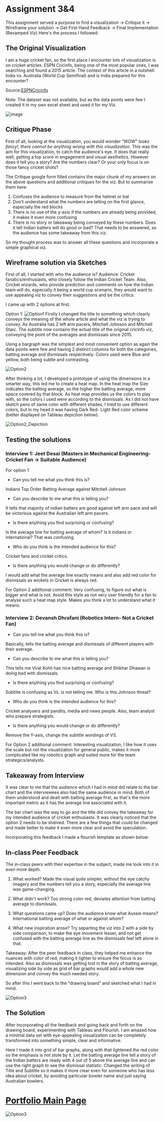 # Assignment 3&4

This assignment served a purpose to find a visualization -> Critique it -> Wireframe your solution -> Get First Hand Feedback -> Final Implementation (Revamped Viz)
Here's the process I followed:

## The Original Visualization
I am a huge cricket fan, so the first place I encounter lots of visualization is on cricket articles. ESPN Cricinfo, being one of the most popular ones, I was searching and found a 2015 article. The context of this article in a nutshell: India vs. Australia (World Cup Semifinal) and is India prepared for this encounter?

Source:[ESPNCricinfo](https://www.espncricinfo.com/story/tactics-board-how-india-can-beat-australia-1187863)

Note: The dataset was not available, but as the data points were few I created it in my own excel sheet and used it for my Viz.

![image](https://user-images.githubusercontent.com/30127254/141017585-11c17ae4-819c-493c-adfb-e8b18f20d068.png)

## Critique Phase
First of all, looking at the visualization, you would wonder *"WOW" looks fancy!, there cannot be anything wrong with this visualization*. This was the aim for this visualization, to catch the audience's eye. It does that really well, getting a top score in engagement and visual aesthetics. However does it tell you a story? Are the numbers clear? Or your only focus is on those fancy cricket shots?

The Critique google form filled contains the major chunk of my answers on the above questions and additional critiques for the viz. 
But to summarise them here:
1. Confuses the audience to measure from the helmet or bat
2. Don't understand what the numbers are telling on the first glance, especially the red blocks
3. There is no use of the y-axis if the numbers are already being provided, it makes it even more confusing
4. There is no story or takeaway being conveyed by these numbers. Does it tell Indian batters will do good or bad? That needs to be answered, so the audience has some takeaway from this viz.

So my thought process was to answer all these questions and incorporate a simple graphical viz.

## Wireframe solution via Sketches

First of all, I started with who the audience is?
Audience: Cricket fanatics/enthusiasts, who closely follow the Indian Cricket Team. Also, Cricket wizards, who provide prediction and comments on how the Indian team will do, especially it being a world cup scenario, they would want to use appealing viz to convey their suggestions and be the critics.

I came up with 2 options at first.

Option 1:
![Option1](https://user-images.githubusercontent.com/30127254/141027484-2f8a90a4-a47e-44cc-a530-169a7f0710b9.jpeg)
Firstly I changed the title to something which clearly conveys the meaning of the whole article and what the viz is trying to convey. As Australia has 2 left arm pacers, Mitchell Johnson and Mitchell Starc. The subtitle now contains the actual title of the original cricinfo viz, conveying the point of the averages and dismissals since 2015.

Using a bargraph was the simplest and most convenient option as again the data points were few and having 2 distinct columns for both the categories, batting average and dismissals respectively.
Colors used were Blue and yellow, both being subtle and contrasting.

![Option2](https://user-images.githubusercontent.com/30127254/141027487-509ed4a5-742f-46cc-868e-5294ababfa7e.jpeg)

After thinking a lot, I developed a prototype of using the dimensions in a smarter way, this led me to create a heat map. In the heat map the Size indicates the batting average, so the higher the batting average, more space covered by that block. As heat map provides us the colors to play with, so the colors I used were according to the dismissals. 
As I did not have sketch pens of same color with different shades, I tried to use different colors, but in my head it was having Dark Red- Light Red color scheme (better displayed on Tableau depiction below).

![Option2_Depiction](https://user-images.githubusercontent.com/30127254/141028432-f0445609-c9de-45f8-969a-de638226df5a.PNG)

## Testing the solutions

### Interview 1: Jeet Desai (Masters in Mechanical Engineering- Cricket Fan -> Suitable Audience)
For option 1
- Can you tell me what you think this is?

Indians Top Order Batting Average against Mitchell Johnson

- Can you describe to me what this is telling you?

It tells that majority of indian batters are good against left arm pace and will be victorious against the Australian left arm pacers.

- Is there anything you find surprising or confusing?

Is the average line for batting average of whom? Is it indians or international? That was confusing.

- Who do you think is the intended audience for this?

Cricket fans and cricket critics.

- Is there anything you would change or do differently?

I would add what the average line exactly means and also add red color for dismissals as wickets in Cricket is always red.

For Option 2 additional comment:
Very confusing, to figure out what is bigger and what is not. Avoid this style as not very user friendly for a fan to analyse such a heat map style. Makes you think a lot to understand what it means.

### Interview 2: Devansh Dhrafani (Robotics Intern- Not a Cricket Fan)

- Can you tell me what you think this is?

Basically, tells the batting average and dismissals of different players with their average.

- Can you describe to me what this is telling you?

This tells me Virat Kohli has nice batting average and Shikhar Dhawan is doing bad with dismissals. 

- Is there anything you find surprising or confusing?

Subtitle is confusing as Vs. is not telling me. 
Who is this Johnson threat?

- Who do you think is the intended audience for this?

Cricket analysers and pandits, media and news people. Also, team analyst who prepare strategists.

- Is there anything you would change or do differently?

Remove the Y-axis, change the subtitle wordings of VS. 

For Option 2 additional comment:
Interesting visualization, I like how it uses the scale but not the visualization for general public, makes it more complicated like my robotics graph and suited more for the team strategics/analysts.

## Takeaway from Interview
It was clear to me that the audience which I had in mind did relate to the bar chart and the interviewees also had the same audience in mind. Both of them understood and dealt with batting average first, as that's the more important metric as it has the average line associated with it.

The bar chart was the way to go and the title did convey the takeaway for my intended audience of cricket enthusiasts. It was clearly noticed that the option 2 needs to be shelved. There are a few things that could be changed and made better to make it even more clear and avoid the speculation. 

Incorporating this feedback I made a flourish template as shown below:

<div class="flourish-embed flourish-chart" data-src="visualisation/7771793"><script src="https://public.flourish.studio/resources/embed.js"></script></div>

## In-class Peer Feedback

The in-class peers with their expertise in the subject, made me look into it in even more depth.
1. What worked?
Made the visual quite simpler, without the eye catchy imagery and the numbers tell you a story, especially the average line was game-changing.

2. What didn't work?
Too strong color red, deviates attention from batting average to dismissals. 

3. What questions came up?
Does the audience know what Aussie means?
International batting average of what or against whom?

4. What new inspiration arose?
Try separting the viz into 2 with a side by side comparison, to make the eye movement lesser, and not get confused with the batting average line as the dismissals feel left alone in that.

Takeaway: After the peer feedback in class, they helped me enhance the nuances with color of red, making it lighter to ensure the focus is as intended. Also as dismissals was getting lost in the story of batting average, visualizing side by side as grid of bar graphs would add a whole new dimension and convey the much needed story.

So after this I went back to the "drawing board" and sketched what I had in mind. 

![Option3](https://user-images.githubusercontent.com/30127254/141027488-cfbb7976-6573-4783-9598-2d360e57c0b7.jpeg)

## The Solution

After incorporating all the feedback and going back and forth on the drawing board, experimenting with Tableau and Flourish. I am amazed how a minimal data set with eye-appealing visualization can be completely transformed into something simple, clear and informative. 

Here I made it into grid of bar graphs, along with that lightened the red color so the emphasis is not stole by it. Let the batting average line tell a story of the Indian batters are ready with 4 out of 5 above the average line and can use the right graph to see the dismissal statistic. Changed the writing of Title and Subtitle so it makes it more clear even for someone who has less idea about cricket, by avoiding particular bowler name and just saying Australian bowlers.

<div class="flourish-embed flourish-chart" data-src="visualisation/7780469"><script src="https://public.flourish.studio/resources/embed.js"></script></div>

# [Portfolio Main Page](https://masoom1111.github.io/portfolio/)

















![Option3](https://user-images.githubusercontent.com/30127254/141027488-cfbb7976-6573-4783-9598-2d360e57c0b7.jpeg)
